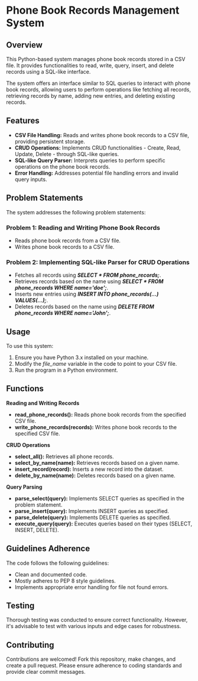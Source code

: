 
# Phone Book Records Management System

## Overview
This Python-based system manages phone book records stored in a CSV file. It provides functionalities to read, write, query, insert, and delete records using a SQL-like interface.

The system offers an interface similar to SQL queries to interact with phone book records, allowing users to perform operations like fetching all records, retrieving records by name, adding new entries, and deleting existing records.

## Features

- **CSV File Handling:** Reads and writes phone book records to a CSV file, providing persistent storage.
- **CRUD Operations:** Implements CRUD functionalities - Create, Read, Update, Delete - through SQL-like queries.
- **SQL-like Query Parser:** Interprets queries to perform specific operations on the phone book records.
- **Error Handling:** Addresses potential file handling errors and invalid query inputs.

## Problem Statements

The system addresses the following problem statements:

### Problem 1: Reading and Writing Phone Book Records
- Reads phone book records from a CSV file.
- Writes phone book records to a CSV file.

### Problem 2: Implementing SQL-like Parser for CRUD Operations
- Fetches all records using ***SELECT * FROM phone_records;***.
- Retrieves records based on the name using ***SELECT * FROM phone_records WHERE name='doe';***.
- Inserts new entries using ***INSERT INTO phone_records(...) VALUES(...);***.
- Deletes records based on the name using ***DELETE FROM phone_records WHERE name='John';***.

## Usage

To use this system:

1) Ensure you have Python 3.x installed on your machine.
2) Modify the *file_name* variable in the code to point to your CSV file.
3) Run the program in a Python environment.

## Functions

**Reading and Writing Records**

- **read_phone_records():** Reads phone book records from the specified CSV file.
- **write_phone_records(records):** Writes phone book records to the specified CSV file.

**CRUD Operations**
- **select_all():** Retrieves all phone records.
- **select_by_name(name):** Retrieves records based on a given name.
- **insert_record(record):** Inserts a new record into the dataset.
- **delete_by_name(name):** Deletes records based on a given name.

**Query Parsing**
- **parse_select(query):** Implements SELECT queries as specified in the problem statement.
- **parse_insert(query):** Implements INSERT queries as specified.
- **parse_delete(query):** Implements DELETE queries as specified.
- **execute_query(query):** Executes queries based on their types (SELECT, INSERT, DELETE).

## Guidelines Adherence
The code follows the following guidelines:

- Clean and documented code.
- Mostly adheres to PEP 8 style guidelines.
- Implements appropriate error handling for file not found errors.
## Testing
Thorough testing was conducted to ensure correct functionality. However, it's advisable to test with various inputs and edge cases for robustness.

## Contributing
Contributions are welcomed! Fork this repository, make changes, and create a pull request. Please ensure adherence to coding standards and provide clear commit messages.